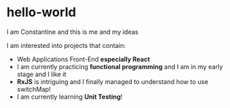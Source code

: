 # hello-world
I am Constantine and this is me and my ideas<br>

I am interested into projects that contain:
<ul>
  <li> Web Applications Front-End <b>especially React </b> </li>
  <li> I am currently practicing <b>functional programming</b> and I am in my early stage and I like it </li>
  <li> <b>RxJS</b> is intriguing and I finally managed to understand how to use switchMap! </li>
  <li> I am currently learning <b>Unit Testing</b>! </li>
</ul>
<br><br>

